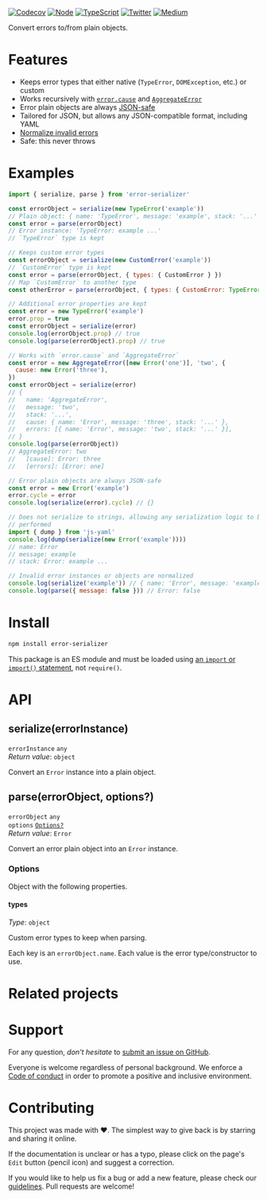 [![Codecov](https://img.shields.io/codecov/c/github/ehmicky/error-serializer.svg?label=tested&logo=codecov)](https://codecov.io/gh/ehmicky/error-serializer)
[![Node](https://img.shields.io/node/v/error-serializer.svg?logo=node.js)](https://www.npmjs.com/package/error-serializer)
[![TypeScript](https://img.shields.io/badge/-typed-brightgreen?logo=typescript&colorA=gray)](/src/main.d.ts)
[![Twitter](https://img.shields.io/badge/%E2%80%8B-twitter-brightgreen.svg?logo=twitter)](https://twitter.com/intent/follow?screen_name=ehmicky)
[![Medium](https://img.shields.io/badge/%E2%80%8B-medium-brightgreen.svg?logo=medium)](https://medium.com/@ehmicky)

Convert errors to/from plain objects.

# Features

- Keeps error types that either native (`TypeError`, `DOMException`, etc.) or
  custom
- Works recursively with
  [`error.cause`](https://developer.mozilla.org/en-US/docs/Web/JavaScript/Reference/Global_Objects/Error/cause)
  and
  [`AggregateError`](https://developer.mozilla.org/en-US/docs/Web/JavaScript/Reference/Global_Objects/AggregateError)
- Error plain objects are always
  [JSON-safe](https://github.com/ehmicky/safe-json-value)
- Tailored for JSON, but allows any JSON-compatible format, including YAML
- [Normalize invalid errors](https://github.com/ehmicky/normalize-exception)
- Safe: this never throws

# Examples

```js
import { serialize, parse } from 'error-serializer'

const errorObject = serialize(new TypeError('example'))
// Plain object: { name: 'TypeError', message: 'example', stack: '...' }
const error = parse(errorObject)
// Error instance: 'TypeError: example ...'
// `TypeError` type is kept
```

```js
// Keeps custom error types
const errorObject = serialize(new CustomError('example'))
// `CustomError` type is kept
const error = parse(errorObject, { types: { CustomError } })
// Map `CustomError` to another type
const otherError = parse(errorObject, { types: { CustomError: TypeError } })
```

```js
// Additional error properties are kept
const error = new TypeError('example')
error.prop = true
const errorObject = serialize(error)
console.log(errorObject.prop) // true
console.log(parse(errorObject).prop) // true
```

```js
// Works with `error.cause` and `AggregateError`
const error = new AggregateError([new Error('one')], 'two', {
  cause: new Error('three'),
})
const errorObject = serialize(error)
// {
//   name: 'AggregateError',
//   message: 'two',
//   stack: '...',
//   cause: { name: 'Error', message: 'three', stack: '...' },
//   errors: [{ name: 'Error', message: 'two', stack: '...' }],
// }
console.log(parse(errorObject))
// AggregateError: two
//   [cause]: Error: three
//   [errors]: [Error: one]
```

```js
// Error plain objects are always JSON-safe
const error = new Error('example')
error.cycle = error
console.log(serialize(error).cycle) // {}
```

```js
// Does not serialize to strings, allowing any serialization logic to be
// performed
import { dump } from 'js-yaml'
console.log(dump(serialize(new Error('example'))))
// name: Error
// message: example
// stack: Error: example ...
```

```js
// Invalid error instances or objects are normalized
console.log(serialize('example')) // { name: 'Error', message: 'example', ... }
console.log(parse({ message: false })) // Error: false
```

# Install

```bash
npm install error-serializer
```

This package is an ES module and must be loaded using
[an `import` or `import()` statement](https://gist.github.com/sindresorhus/a39789f98801d908bbc7ff3ecc99d99c),
not `require()`.

# API

## serialize(errorInstance)

`errorInstance` `any`\
_Return value_: `object`

Convert an `Error` instance into a plain object.

## parse(errorObject, options?)

`errorObject` `any`\
`options` [`Options?`](#options)\
_Return value_: `Error`

Convert an error plain object into an `Error` instance.

### Options

Object with the following properties.

#### types

_Type_: `object`

Custom error types to keep when parsing.

Each key is an `errorObject.name`. Each value is the error type/constructor to
use.

# Related projects

# Support

For any question, _don't hesitate_ to [submit an issue on GitHub](../../issues).

Everyone is welcome regardless of personal background. We enforce a
[Code of conduct](CODE_OF_CONDUCT.md) in order to promote a positive and
inclusive environment.

# Contributing

This project was made with ❤️. The simplest way to give back is by starring and
sharing it online.

If the documentation is unclear or has a typo, please click on the page's `Edit`
button (pencil icon) and suggest a correction.

If you would like to help us fix a bug or add a new feature, please check our
[guidelines](CONTRIBUTING.md). Pull requests are welcome!

<!-- Thanks go to our wonderful contributors: -->

<!-- ALL-CONTRIBUTORS-LIST:START -->
<!-- prettier-ignore -->
<!--
<table><tr><td align="center"><a href="https://twitter.com/ehmicky"><img src="https://avatars2.githubusercontent.com/u/8136211?v=4" width="100px;" alt="ehmicky"/><br /><sub><b>ehmicky</b></sub></a><br /><a href="https://github.com/ehmicky/error-serializer/commits?author=ehmicky" title="Code">💻</a> <a href="#design-ehmicky" title="Design">🎨</a> <a href="#ideas-ehmicky" title="Ideas, Planning, & Feedback">🤔</a> <a href="https://github.com/ehmicky/error-serializer/commits?author=ehmicky" title="Documentation">📖</a></td></tr></table>
 -->
<!-- ALL-CONTRIBUTORS-LIST:END -->

